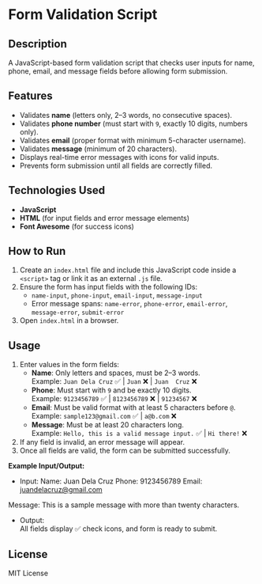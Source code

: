 # Form Validation Script

## Description
A JavaScript-based form validation script that checks user inputs for name, phone, email, and message fields before allowing form submission.

## Features
- Validates **name** (letters only, 2–3 words, no consecutive spaces).
- Validates **phone number** (must start with `9`, exactly 10 digits, numbers only).
- Validates **email** (proper format with minimum 5-character username).
- Validates **message** (minimum of 20 characters).
- Displays real-time error messages with icons for valid inputs.
- Prevents form submission until all fields are correctly filled.

## Technologies Used
- **JavaScript**
- **HTML** (for input fields and error message elements)
- **Font Awesome** (for success icons)

## How to Run
1. Create an `index.html` file and include this JavaScript code inside a `<script>` tag or link it as an external `.js` file.
2. Ensure the form has input fields with the following IDs:
   - `name-input`, `phone-input`, `email-input`, `message-input`
   - Error message spans: `name-error`, `phone-error`, `email-error`, `message-error`, `submit-error`
3. Open `index.html` in a browser.

## Usage
1. Enter values in the form fields:
   - **Name**: Only letters and spaces, must be 2–3 words.  
     Example: `Juan Dela Cruz` ✅ | `Juan` ❌ | `Juan  Cruz` ❌
   - **Phone**: Must start with `9` and be exactly 10 digits.  
     Example: `9123456789` ✅ | `8123456789` ❌ | `91234567` ❌
   - **Email**: Must be valid format with at least 5 characters before `@`.  
     Example: `sample123@gmail.com` ✅ | `a@b.com` ❌
   - **Message**: Must be at least 20 characters long.  
     Example: `Hello, this is a valid message input.` ✅ | `Hi there!` ❌
2. If any field is invalid, an error message will appear.
3. Once all fields are valid, the form can be submitted successfully.

**Example Input/Output:**
- Input:
Name: Juan Dela Cruz
Phone: 9123456789
Email: juandelacruz@gmail.com

Message: This is a sample message with more than twenty characters.

- Output:  
All fields display ✅ check icons, and form is ready to submit.

## License
MIT License
